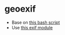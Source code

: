 geoexif
=======

* Base on [this bash script](https://github.com/danyshaanan/bash/blob/master/scripts/exifgoog.sh)
* Use [this exif module](https://github.com/gomfunkel/node-exif)
